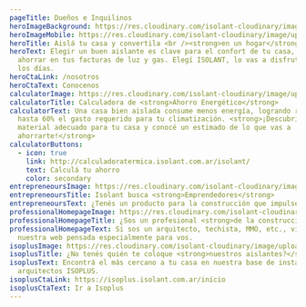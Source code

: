 ```yaml
---
pageTitle: Dueños e Inquilinos
heroImageBackground: https://res.cloudinary.com/isolant-cloudinary/image/upload/f_auto,q_auto:good/website-2021/owners/homepage/isolant-aislantes-duenos-e-inquilinos-encabezado-homepage.jpg
heroImageMobile: https://res.cloudinary.com/isolant-cloudinary/image/upload/f_auto,q_auto:good/website-2021/owners/homepage/isolant-aislantes-duenos-e-inquilinos-encabezado-homepage-mobile.jpg
heroTitle: Aislá tu casa y convertila <br /><strong>en un hogar</strong>
heroText: Elegir un buen aislante es clave para el confort de tu casa, y para
  ahorrar en tus facturas de luz y gas. Elegí ISOLANT, lo vas a disfrutar todos
  los días.
heroCtaLink: /nosotros
heroCtaText: Conocenos
calculatorImage: https://res.cloudinary.com/isolant-cloudinary/image/upload/f_auto,q_auto:good/website-2021/owners/homepage/isolant-aislantes-duenos-e-inquilinos-calculadora-termica-imagen.jpg
calculatorTitle: Calculadora de <strong>Ahorro Energético</strong>
calculatorText: Una casa bien aislada consume menos energía, logrando reducir
  hasta 60% el gasto requerido para tu climatización. <strong>¡Descubrí el
  material adecuado para tu casa y conocé un estimado de lo que vas a
  ahorrarte!</strong>
calculatorButtons:
  - icon: true
    link: http://calculadoratermica.isolant.com.ar/isolant/
    text: Calculá tu ahorro
    color: secondary
entrepreneoursImage: https://res.cloudinary.com/isolant-cloudinary/image/upload/f_auto,q_auto:good/website-2021/owners/homepage/isolant-aislantes-duenos-e-inquilinos-emprendedores-imagen.jpg
entrepreneoursTitle: Isolant busca <strong>Emprendedores</strong>
entrepreneoursText: ¿Tenés un producto para la construcción que impulse nuestra <a href="/nosotros#philosophy" class="underline hover:no-underline">filosofía de Triple Impacto</a>?<br /><br /> Estamos creando una aceleradora de <strong>Innovación abierta</strong> y queremos que seas parte. Escribinos y uno de los miembros del Comité de Desarrollo te estará contactando en breve.
professionalHomepageImage: https://res.cloudinary.com/isolant-cloudinary/image/upload/f_auto,q_auto:good/website-2021/owners/homepage/isolant-aislantes-duenos-e-inquilinos-isoplus-colocation.jpg
professionalHomepageTitle: ¿Sos un profesional <strong>de la construcción?</strong>
professionalHomepageText: Si sos un arquitecto, techista, MMO, etc., visitá
  nuestra web pensada especialmente para vos.
isoplusImage: https://res.cloudinary.com/isolant-cloudinary/image/upload/f_auto,q_auto:good/website-2021/owners/homepage/isolant-aislantes-duenos-e-inquilinos-profesionales-homepage-image.jpg
isoplusTitle: ¿No tenés quién te coloque <strong>nuestros aislantes?</strong>
isoplusText: Encontrá el más cercano a tu casa en nuestra base de instaladores y
  arquitectos ISOPLUS.
isoplusCtaLink: https://isoplus.isolant.com.ar/inicio
isoplusCtaText: Ir a Isoplus
---
```

